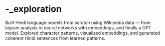 # -_exploration
Built Hindi language models from scratch using Wikipedia data — from bigram analysis to neural networks with embeddings, and finally a GPT model. Explored character patterns, visualized embeddings, and generated coherent Hindi sentences from learned patterns.
